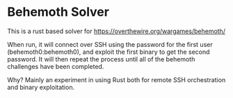 # Behemoth Solver

This is a rust based solver for https://overthewire.org/wargames/behemoth/

When run, it will connect over SSH using the password for the first user (behemoth0:behemoth0), and exploit the first binary to get the second password. It will then repeat the process until all of the behemoth challenges have been completed.

Why? Mainly an experiment in using Rust both for remote SSH orchestration and binary exploitation.